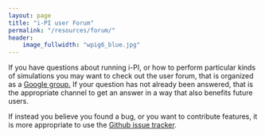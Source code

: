 ```yaml
---
layout: page
title: "i-PI user Forum"
permalink: "/resources/forum/"
header:
    image_fullwidth: "wpig6_blue.jpg"
---
```


If you have questions about running i-PI, or how to perform particular kinds of simulations you may want to check out the user forum, that is organized as a <a href="https://groups.google.com/g/ipi-users" target="_blank">Google group.</a> 
If your question has not already been answered, that is the appropriate channel to get an answer in a way that also benefits future users.

If instead you believe you found a bug, or you want to contribute features, it is more appropriate to use the <a href="https://github.com/i-pi/i-pi" target="_blank">Github issue tracker</a>.
